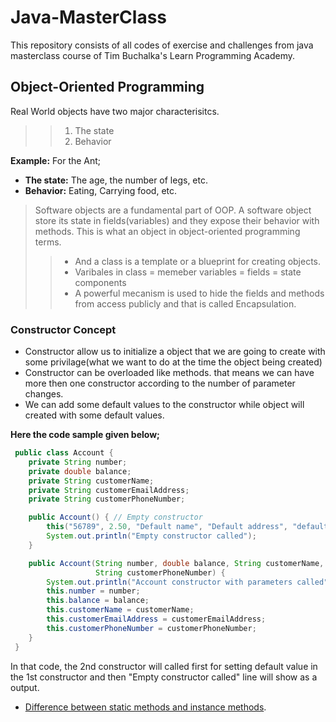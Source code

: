 # Java-MasterClass
This repository consists of all codes of exercise and challenges from java masterclass course of Tim Buchalka's Learn Programming Academy.

## Object-Oriented Programming
Real World objects have two major characterisitcs.
>> 1. The state
>> 2. Behavior

**Example:** For the Ant;
- **The state:** The age, the number of legs, etc. 
- **Behavior:** Eating, Carrying food, etc.

> Software objects are a fundamental part of OOP. A software object store its state in fields(variables) and they expose their behavior with methods. This is what an object in object-oriented programming terms.
>> - And a class is a template or a blueprint for creating objects.
>> - Varibales in class = memeber variables = fields = state components
>> - A powerful mecanism is used to hide the fields and methods from access publicly and that is called Encapsulation.

### Constructor Concept
- Constructor allow us to initialize a object that we are going to create with some privilage(what we want to do at the time the object being created)
- Constructor can be overloaded like methods. that means we can have more then one constructor according to the number of parameter changes.
- We can add some default values to the constructor while object will created with some default values.

**Here the code sample given below;**

```java
 public class Account {
    private String number;
    private double balance;
    private String customerName;
    private String customerEmailAddress;
    private String customerPhoneNumber;

    public Account() { // Empty constructor
        this("56789", 2.50, "Default name", "Default address", "default phone"); // constructor with default values and it will call the same contsructor below with parameters with these default value.
        System.out.println("Empty constructor called");
    }

    public Account(String number, double balance, String customerName, String customerEmailAddress,
                   String customerPhoneNumber) {
        System.out.println("Account constructor with parameters called");
        this.number = number;
        this.balance = balance;
        this.customerName = customerName;
        this.customerEmailAddress = customerEmailAddress;
        this.customerPhoneNumber = customerPhoneNumber;
    }
 }
 ```
    
   In that code, the 2nd constructor will called first for setting default value in the 1st constructor and then "Empty constructor called" line will show as a output.

- [Difference between static methods and instance methods](https://github.com/tamim662/Java-MasterClass/blob/main/Topics/Static_vs_Instance_Methods.md#static-vs-instance-methods).
